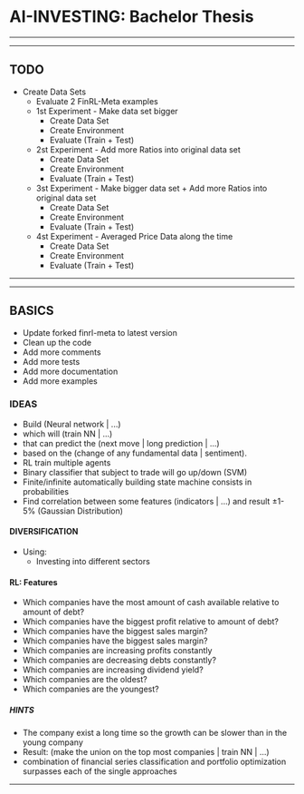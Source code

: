 # AI-INVESTING: Bachelor Thesis

-------------------- -------------------- --------------------
-------------------- -------------------- --------------------

## TODO

- Create Data Sets
  - Evaluate 2 FinRL-Meta examples
  - 1st Experiment - Make data set bigger
    - Create Data Set
    - Create Environment
    - Evaluate (Train + Test)
  - 2st Experiment - Add more Ratios into original data set
    - Create Data Set
    - Create Environment
    - Evaluate (Train + Test)
  - 3st Experiment - Make bigger data set + Add more Ratios into original data set
    - Create Data Set
    - Create Environment
    - Evaluate (Train + Test)
  - 4st Experiment - Averaged Price Data along the time
    - Create Data Set
    - Create Environment
    - Evaluate (Train + Test)

-------------------- -------------------- --------------------
-------------------- -------------------- --------------------

## BASICS

- Update forked finrl-meta to latest version
- Clean up the code
- Add more comments
- Add more tests
- Add more documentation
- Add more examples

### IDEAS

- Build (Neural network | ...)
- which will (train NN | ...)
- that can predict the (next move | long prediction | ...)
- based on the (change of any fundamental data | sentiment).
- RL train multiple agents
- Binary classifier that subject to trade will go up/down (SVM)
- Finite/infinite automatically building state machine consists in probabilities
- Find correlation between some features (indicators | ...) and result ±1-5% (Gaussian Distribution)

#### DIVERSIFICATION

- Using:
  - Investing into different sectors

#### RL: Features

- Which companies have the most amount of cash available relative to amount of debt?
- Which companies have the biggest profit relative to amount of debt?
- Which companies have the biggest sales margin?
- Which companies have the biggest sales margin?
- Which companies are increasing profits constantly
- Which companies are decreasing debts constantly?
- Which companies are increasing dividend yield?
- Which companies are the oldest?
- Which companies are the youngest?

##### HINTS

- The company exist a long time so the growth can be slower than in the young company
- Result: (make the union on the top most companies | train NN | ...)
- combination of financial series classification and portfolio optimization surpasses each of the single approaches

-------------------- -------------------- --------------------
